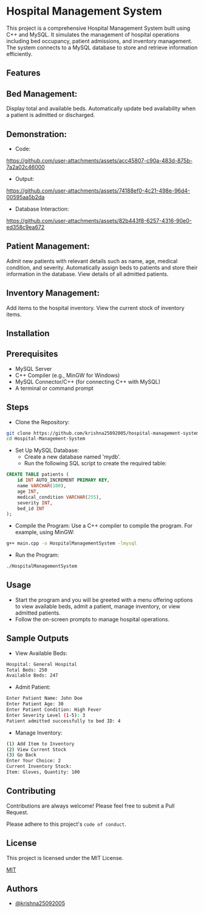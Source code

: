 
# Hospital Management System

This project is a comprehensive Hospital Management System built using C++ and MySQL. It simulates the management of hospital operations including bed occupancy, patient admissions, and inventory management. The system connects to a MySQL database to store and retrieve information efficiently.


## Features
## Bed Management:
Display total and available beds.
Automatically update bed availability when a patient is admitted or discharged.

## Demonstration:
  * Code:

  https://github.com/user-attachments/assets/acc45807-c90a-483d-875b-7a2a02c46000

  * Output:

https://github.com/user-attachments/assets/74188ef0-4c21-498e-96d4-00595aa5b2da

  * Database Interaction:

https://github.com/user-attachments/assets/82b443f8-6257-4316-90e0-ed358c9ea672

## Patient Management:
Admit new patients with relevant details such as name, age, medical condition, and severity.
Automatically assign beds to patients and store their information in the database.
View details of all admitted patients.

## Inventory Management:
Add items to the hospital inventory.
View the current stock of inventory items.
## Installation

## Prerequisites
* MySQL Server
* C++ Compiler (e.g., MinGW for Windows)
* MySQL Connector/C++ (for connecting C++ with MySQL)
* A terminal or command prompt

## Steps
* Clone the Repository:
```bash
git clone https://github.com/krishna25092005/hospital-management-system.git
cd Hospital-Management-System
```
* Set Up MySQL Database:
  * Create a new database named 'mydb'.
  * Run the following SQL script to create the required table:
```sql
CREATE TABLE patients (
    id INT AUTO_INCREMENT PRIMARY KEY,
    name VARCHAR(100),
    age INT,
    medical_condition VARCHAR(255),
    severity INT,
    bed_id INT
);
```
* Compile the Program:
  Use a C++ compiler to compile the program. For example, using  MinGW:
```bash
g++ main.cpp -o HospitalManagementSystem -lmysql
```
* Run the Program:
```bash
./HospitalManagementSystem
```

    
## Usage
* Start the program and you will be greeted with a menu offering options to view available beds, admit a patient, manage inventory, or view admitted patients.
* Follow the on-screen prompts to manage hospital operations.
## Sample Outputs
* View Available Beds:
```bash
Hospital: General Hospital
Total Beds: 250
Available Beds: 247
```
* Admit Patient:
```bash
Enter Patient Name: John Doe
Enter Patient Age: 30
Enter Patient Condition: High Fever
Enter Severity Level (1-5): 3
Patient admitted successfully to bed ID: 4
```
* Manage Inventory:
```bash
(1) Add Item to Inventory
(2) View Current Stock
(3) Go Back
Enter Your Choice: 2
Current Inventory Stock:
Item: Gloves, Quantity: 100
```

## Contributing

Contributions are always welcome! Please feel free to submit a Pull Request.



Please adhere to this project's `code of conduct`.


## License
This project is licensed under the MIT License.

[MIT](https://choosealicense.com/licenses/mit/)


## Authors

- [@krishna25092005](https://github.com/krishna25092005)

